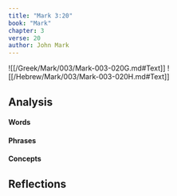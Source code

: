 ```yaml
---
title: "Mark 3:20"
book: "Mark"
chapter: 3
verse: 20
author: John Mark
---
```

![[/Greek/Mark/003/Mark-003-020G.md#Text]]
![[/Hebrew/Mark/003/Mark-003-020H.md#Text]]

## Analysis

#### Words

#### Phrases

#### Concepts

## Reflections
